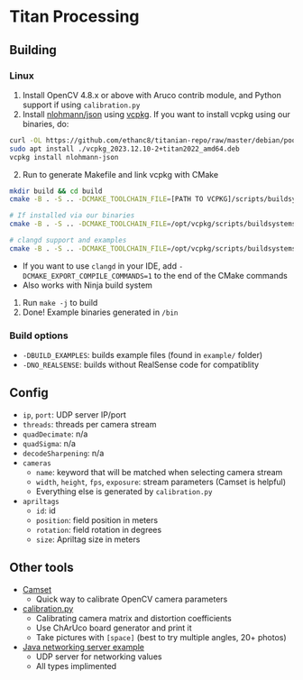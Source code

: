 # Titan Processing

## Building
### Linux
1. Install OpenCV 4.8.x or above with Aruco contrib module, and Python support if using `calibration.py`
1. Install [nlohmann/json](https://github.com/nlohmann/json) using [vcpkg](https://github.com/Microsoft/vcpkg). If you want to install vcpkg using our binaries, do:
  ```bash
  curl -OL https://github.com/ethanc8/titanian-repo/raw/master/debian/pool/main/v/vcpkg/vcpkg_2023.12.10-2+titan2022_amd64.deb
  sudo apt install ./vcpkg_2023.12.10-2+titan2022_amd64.deb
  vcpkg install nlohmann-json
  ```
2. Run to generate Makefile and link vcpkg with CMake
```bash
mkdir build && cd build
cmake -B . -S .. -DCMAKE_TOOLCHAIN_FILE=[PATH TO VCPKG]/scripts/buildsystems/vcpkg.cmake

# If installed via our binaries 
cmake -B . -S .. -DCMAKE_TOOLCHAIN_FILE=/opt/vcpkg/scripts/buildsystems/vcpkg.cmake

# clangd support and examples
cmake -B . -S .. -DCMAKE_TOOLCHAIN_FILE=/opt/vcpkg/scripts/buildsystems/vcpkg.cmake -DCMAKE_EXPORT_COMPILE_COMMANDS=1 -DBUILD_EXAMPLES=1
```
* If you want to use `clangd` in your IDE, add `-DCMAKE_EXPORT_COMPILE_COMMANDS=1` to the end of the CMake commands
* Also works with Ninja build system
1. Run `make -j` to build
2. Done! Example binaries generated in `/bin`
### Build options
* `-DBUILD_EXAMPLES`: builds example files (found in `example/` folder)
* `-DNO_REALSENSE`: builds without RealSense code for compatiblity
## Config
* `ip`, `port`: UDP server IP/port
* `threads`: threads per camera stream
* `quadDecimate`: n/a
* `quadSigma`: n/a
* `decodeSharpening`: n/a
* `cameras`
  * `name`: keyword that will be matched when selecting camera stream
  * `width`, `height`, `fps`, `exposure`: stream parameters (Camset is helpful)
  * Everything else is generated by `calibration.py`
* `apriltags`
  * `id`: id
  * `position`: field position in meters
  * `rotation`: field rotation in degrees
  * `size`: Apriltag size in meters
## Other tools
* [Camset](https://github.com/azeam/camset)
  * Quick way to calibrate OpenCV camera parameters
* [calibration.py](tools/calibration.md)
  * Calibrating camera matrix and distortion coefficients
  * Use ChArUco board generator and print it
  * Take pictures with `[space]` (best to try multiple angles, 20+ photos)
* [Java networking server example](test/java/NetworkingServer.java)
  * UDP server for networking values
  * All types implimented